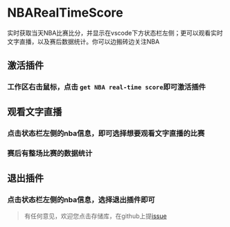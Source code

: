 # NBARealTimeScore
实时获取当天NBA比赛比分，并显示在vscode下方状态栏左侧；更可以观看实时文字直播，以及赛后数据统计。你可以边搬砖边关注NBA

## 激活插件
### 工作区右击鼠标，点击 `get NBA real-time score`即可激活插件

## 观看文字直播
### 点击状态栏左侧的nba信息，即可选择想要观看文字直播的比赛
### 赛后有整场比赛的数据统计

## 退出插件
### 点击状态栏左侧的nba信息，选择退出插件即可

> 有任何意见，欢迎您点击存储库，在github上提[issue](https://github.com/kevinLiJ/NBARealTimeScore/issues)
